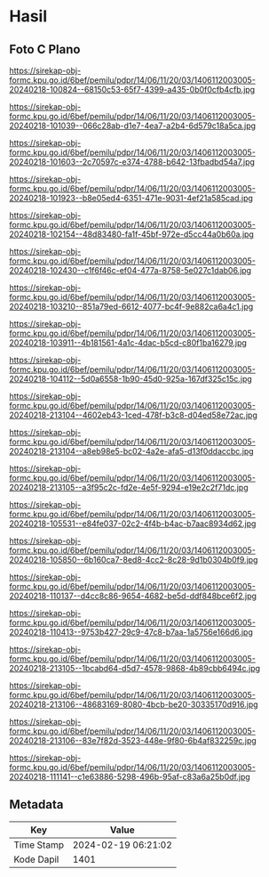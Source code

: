 # Hasil

## Foto C Plano

https://sirekap-obj-formc.kpu.go.id/6bef/pemilu/pdpr/14/06/11/20/03/1406112003005-20240218-100824--68150c53-65f7-4399-a435-0b0f0cfb4cfb.jpg

https://sirekap-obj-formc.kpu.go.id/6bef/pemilu/pdpr/14/06/11/20/03/1406112003005-20240218-101039--066c28ab-d1e7-4ea7-a2b4-6d579c18a5ca.jpg

https://sirekap-obj-formc.kpu.go.id/6bef/pemilu/pdpr/14/06/11/20/03/1406112003005-20240218-101603--2c70597c-e374-4788-b642-13fbadbd54a7.jpg

https://sirekap-obj-formc.kpu.go.id/6bef/pemilu/pdpr/14/06/11/20/03/1406112003005-20240218-101923--b8e05ed4-6351-471e-9031-4ef21a585cad.jpg

https://sirekap-obj-formc.kpu.go.id/6bef/pemilu/pdpr/14/06/11/20/03/1406112003005-20240218-102154--48d83480-fa1f-45bf-972e-d5cc44a0b60a.jpg

https://sirekap-obj-formc.kpu.go.id/6bef/pemilu/pdpr/14/06/11/20/03/1406112003005-20240218-102430--c1f6f46c-ef04-477a-8758-5e027c1dab06.jpg

https://sirekap-obj-formc.kpu.go.id/6bef/pemilu/pdpr/14/06/11/20/03/1406112003005-20240218-103210--851a79ed-6612-4077-bc4f-9e882ca6a4c1.jpg

https://sirekap-obj-formc.kpu.go.id/6bef/pemilu/pdpr/14/06/11/20/03/1406112003005-20240218-103911--4b181561-4a1c-4dac-b5cd-c80f1ba16279.jpg

https://sirekap-obj-formc.kpu.go.id/6bef/pemilu/pdpr/14/06/11/20/03/1406112003005-20240218-104112--5d0a6558-1b90-45d0-925a-167df325c15c.jpg

https://sirekap-obj-formc.kpu.go.id/6bef/pemilu/pdpr/14/06/11/20/03/1406112003005-20240218-213104--4602eb43-1ced-478f-b3c8-d04ed58e72ac.jpg

https://sirekap-obj-formc.kpu.go.id/6bef/pemilu/pdpr/14/06/11/20/03/1406112003005-20240218-213104--a8eb98e5-bc02-4a2e-afa5-d13f0ddaccbc.jpg

https://sirekap-obj-formc.kpu.go.id/6bef/pemilu/pdpr/14/06/11/20/03/1406112003005-20240218-213105--a3f95c2c-fd2e-4e5f-9294-e19e2c2f71dc.jpg

https://sirekap-obj-formc.kpu.go.id/6bef/pemilu/pdpr/14/06/11/20/03/1406112003005-20240218-105531--e84fe037-02c2-4f4b-b4ac-b7aac8934d62.jpg

https://sirekap-obj-formc.kpu.go.id/6bef/pemilu/pdpr/14/06/11/20/03/1406112003005-20240218-105850--6b160ca7-8ed8-4cc2-8c28-9d1b0304b0f9.jpg

https://sirekap-obj-formc.kpu.go.id/6bef/pemilu/pdpr/14/06/11/20/03/1406112003005-20240218-110137--d4cc8c86-9654-4682-be5d-ddf848bce6f2.jpg

https://sirekap-obj-formc.kpu.go.id/6bef/pemilu/pdpr/14/06/11/20/03/1406112003005-20240218-110413--9753b427-29c9-47c8-b7aa-1a5756e166d6.jpg

https://sirekap-obj-formc.kpu.go.id/6bef/pemilu/pdpr/14/06/11/20/03/1406112003005-20240218-213105--1bcabd64-d5d7-4578-9868-4b89cbb6494c.jpg

https://sirekap-obj-formc.kpu.go.id/6bef/pemilu/pdpr/14/06/11/20/03/1406112003005-20240218-213106--48683169-8080-4bcb-be20-30335170d916.jpg

https://sirekap-obj-formc.kpu.go.id/6bef/pemilu/pdpr/14/06/11/20/03/1406112003005-20240218-213106--83e7f82d-3523-448e-9f80-6b4af832259c.jpg

https://sirekap-obj-formc.kpu.go.id/6bef/pemilu/pdpr/14/06/11/20/03/1406112003005-20240218-111141--c1e63886-5298-496b-95af-c83a6a25b0df.jpg


## Metadata

| Key        | Value               |
| ---------- | ------------------- |
| Time Stamp | 2024-02-19 06:21:02 |
| Kode Dapil | 1401                |



